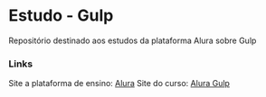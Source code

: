 # Estudo - Gulp
Repositório destinado aos estudos da plataforma Alura sobre Gulp

### Links
Site a plataforma de ensino: [Alura](https://www.alura.com.br/)
Site do curso: [Alura Gulp](https://www.alura.com.br/curso-online-gulp)
